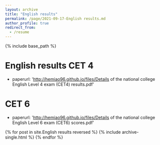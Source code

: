```yaml
---
layout: archive
title: "English results"
permalink: /page/2021-09-17-English results.md
author_profile: true
redirect_from:
  - /resume
---
```


{% include base_path %}

English results
CET 4
======
* paperurl: 'http://hemiao96.github.io/files/Details of the national college English Level 4 exam (CET4) results.pdf'

CET 6
======
* paperurl: 'http://hemiao96.github.io/files/Details of the national college English Level 6 exam (CET6) scores.pdf'

{% for post in site.English results reversed %}
  {% include archive-single.html %}
{% endfor %}
